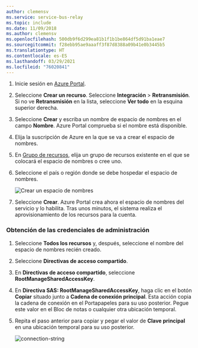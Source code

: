 ```yaml
---
author: clemensv
ms.service: service-bus-relay
ms.topic: include
ms.date: 11/09/2018
ms.author: clemensv
ms.openlocfilehash: 500db9f6d299ea81b1f1b1be864df5d91ba1eae7
ms.sourcegitcommit: f28ebb95ae9aaaff3f87d8388a09b41e0b3445b5
ms.translationtype: HT
ms.contentlocale: es-ES
ms.lasthandoff: 03/29/2021
ms.locfileid: "76020841"
---
```

1. Inicie sesión en [Azure Portal][Azure portal].
1. Seleccione **Crear un recurso**. Seleccione **Integración** > **Retransmisión**. Si no ve **Retransmisión** en la lista, seleccione **Ver todo** en la esquina superior derecha.
1. Seleccione **Crear** y escriba un nombre de espacio de nombres en el campo **Nombre**. Azure Portal comprueba si el nombre está disponible.
1. Elija la suscripción de Azure en la que se va a crear el espacio de nombres.
1. En [Grupo de recursos](../articles/azure-resource-manager/management/manage-resource-groups-portal.md), elija un grupo de recursos existente en el que se colocará el espacio de nombres o cree uno.  
1. Seleccione el país o región donde se debe hospedar el espacio de nombres.

    ![Crear un espacio de nombres][create-namespace]

1. Seleccione **Crear**. Azure Portal crea ahora el espacio de nombres del servicio y lo habilita. Tras unos minutos, el sistema realiza el aprovisionamiento de los recursos para la cuenta.

### <a name="get-management-credentials"></a>Obtención de las credenciales de administración

1. Seleccione **Todos los recursos** y, después, seleccione el nombre del espacio de nombres recién creado.
1. Seleccione **Directivas de acceso compartido**.  
1. En **Directivas de acceso compartido**, seleccione **RootManageSharedAccessKey**.
1. En **Directiva SAS: RootManageSharedAccessKey**, haga clic en el botón **Copiar** situado junto a **Cadena de conexión principal**. Esta acción copia la cadena de conexión en el Portapapeles para su uso posterior. Pegue este valor en el Bloc de notas o cualquier otra ubicación temporal.
1. Repita el paso anterior para copiar y pegar el valor de **Clave principal** en una ubicación temporal para su uso posterior.  

    ![connection-string][connection-string]

<!--Image references-->

[create-namespace]: ./media/relay-create-namespace-portal/create-namespace-vs2019.png
[connection-info]: ./media/relay-create-namespace-portal/connection-info.png
[connection-string]: ./media/relay-create-namespace-portal/connection-string-vs2019.png
[Azure portal]: https://portal.azure.com
